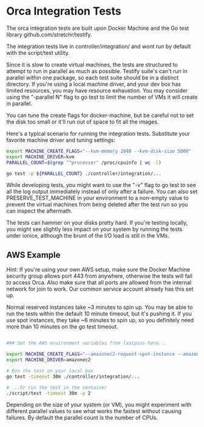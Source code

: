 # Orca Integration Tests

The orca integration tests are built upon Docker Machine and the Go test
library github.com/stretchr/testify.

The integration tests live in controller/integration/ and wont run by
default with the script/test utility.

Since it is slow to create virtual machines, the tests are structured to
attempt to run in parallel as much as possible.  Testify suite's can't
run in parallel within one package, so each test suite should be in a
distinct directory.  If you're using a local machine driver, and your
dev box has limited resources, you may have resource exhaustion.
You may consider using the "-parallel N" flag to go test to limit the
number of VMs it will create in parallel.

You can tune the create flags for docker-machine, but be careful not to
set the disk too small or it'll run out of space to fit all the images.

Here's a typical scenario for running the integration tests.  Substitute
your favorite machine driver and tuning settings:

```bash
export MACHINE_CREATE_FLAGS="--kvm-memory 2048 --kvm-disk-size 5000"
export MACHINE_DRIVER=kvm
PARALLEL_COUNT=$(grep "^processor" /proc/cpuinfo | wc -l)

go test -p ${PARALLEL_COUNT} ./controller/integration/...
```


While developing tests, you might want to use the "-v" flag to go test
to see all the log output immediately instead of only after a failure.
You can also set PRESERVE\_TEST\_MACHINE in your environment to a
non-empty value to prevent the virtual machines from being deleted after
the test run so you can inspect the aftermath.


The tests can hammer on your disks pretty hard.  If you're testing
locally, you might see slightly less impact on your system by running
the tests under ionice, although the brunt of the I/O load is still in
the VMs.

## AWS Example

Hint: If you're using your own AWS setup, make sure the Docker Machine
security group allows port 443 from anywhere, otherwise the tests will
fail to access Orca.  Also make sure that all ports are allowed from the
internal network for join to work.  Our common service account already
has this set up.

Normal reserved instances take ~3 minutes to spin up.  You may be able to
run the tests within the default 10 minute timeout, but it's pushing it.
If you use spot instances, they take ~6 minutes to spin up, so you
definitely need more than 10 minutes on the go test timeout.

```bash

### Set the AWS environment variables from lastpass here...

export MACHINE_CREATE_FLAGS="--amazonec2-request-spot-instance --amazonec2-spot-price 0.05 --amazonec2-instance-type m1.small --amazonec2-ami ami-e91605d9"
export MACHINE_DRIVER=amazonec2

# Run the test on your local box
go test -timeout 30m ./controller/integration/...

# ...Or run the test in the container
./script/test -timeout 30m -p 2
```

Depending on the size of your system (or VM), you might experiment
with different parallel values to see what works the fastest without
causing failures.  By default the parallel count is the number of CPUs.

